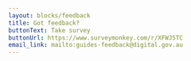 ```yaml
---
layout: blocks/feedback
title: Got feedback?
buttonText: Take survey
buttonUrl: https://www.surveymonkey.com/r/XFWJ5TC
email_link: mailto:guides-feedback@digital.gov.au
---
```

